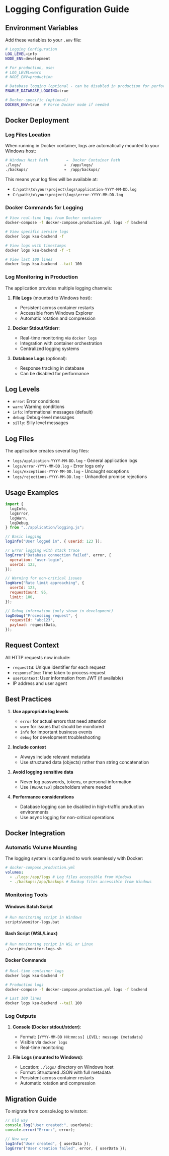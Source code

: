 # Logging Configuration Guide

## Environment Variables

Add these variables to your `.env` file:

```bash
# Logging Configuration
LOG_LEVEL=info
NODE_ENV=development

# For production, use:
# LOG_LEVEL=warn
# NODE_ENV=production

# Database logging (optional - can be disabled in production for performance)
ENABLE_DATABASE_LOGGING=true

# Docker-specific (optional)
DOCKER_ENV=true  # Force Docker mode if needed
```

## Docker Deployment

### Log Files Location

When running in Docker container, logs are automatically mounted to your Windows host:

```bash
# Windows Host Path        →  Docker Container Path
./logs/                   →  /app/logs/
./backups/                →  /app/backups/
```

This means your log files will be available at:

- `C:\path\to\your\project\logs\application-YYYY-MM-DD.log`
- `C:\path\to\your\project\logs\error-YYYY-MM-DD.log`

### Docker Commands for Logging

```bash
# View real-time logs from Docker container
docker-compose -f docker-compose.production.yml logs -f backend

# View specific service logs
docker logs ksu-backend -f

# View logs with timestamps
docker logs ksu-backend -f -t

# View last 100 lines
docker logs ksu-backend --tail 100
```

### Log Monitoring in Production

The application provides multiple logging channels:

1. **File Logs** (mounted to Windows host):

   - Persistent across container restarts
   - Accessible from Windows Explorer
   - Automatic rotation and compression

2. **Docker Stdout/Stderr**:

   - Real-time monitoring via `docker logs`
   - Integration with container orchestration
   - Centralized logging systems

3. **Database Logs** (optional):
   - Response tracking in database
   - Can be disabled for performance

## Log Levels

- `error`: Error conditions
- `warn`: Warning conditions
- `info`: Informational messages (default)
- `debug`: Debug-level messages
- `silly`: Silly level messages

## Log Files

The application creates several log files:

- `logs/application-YYYY-MM-DD.log` - General application logs
- `logs/error-YYYY-MM-DD.log` - Error logs only
- `logs/exceptions-YYYY-MM-DD.log` - Uncaught exceptions
- `logs/rejections-YYYY-MM-DD.log` - Unhandled promise rejections

## Usage Examples

```javascript
import {
  logInfo,
  logError,
  logWarn,
  logDebug,
} from "../application/logging.js";

// Basic logging
logInfo("User logged in", { userId: 123 });

// Error logging with stack trace
logError("Database connection failed", error, {
  operation: "user-login",
  userId: 123,
});

// Warning for non-critical issues
logWarn("Rate limit approaching", {
  userId: 123,
  requestCount: 95,
  limit: 100,
});

// Debug information (only shown in development)
logDebug("Processing request", {
  requestId: "abc123",
  payload: requestData,
});
```

## Request Context

All HTTP requests now include:

- `requestId`: Unique identifier for each request
- `responseTime`: Time taken to process request
- `userContext`: User information from JWT (if available)
- IP address and user agent

## Best Practices

1. **Use appropriate log levels**

   - `error` for actual errors that need attention
   - `warn` for issues that should be monitored
   - `info` for important business events
   - `debug` for development troubleshooting

2. **Include context**

   - Always include relevant metadata
   - Use structured data (objects) rather than string concatenation

3. **Avoid logging sensitive data**

   - Never log passwords, tokens, or personal information
   - Use `[REDACTED]` placeholders where needed

4. **Performance considerations**
   - Database logging can be disabled in high-traffic production environments
   - Use async logging for non-critical operations

## Docker Integration

### Automatic Volume Mounting

The logging system is configured to work seamlessly with Docker:

```yaml
# docker-compose.production.yml
volumes:
  - ./logs:/app/logs # Log files accessible from Windows
  - ./backups:/app/backups # Backup files accessible from Windows
```

### Monitoring Tools

#### Windows Batch Script

```bash
# Run monitoring script in Windows
scripts\monitor-logs.bat
```

#### Bash Script (WSL/Linux)

```bash
# Run monitoring script in WSL or Linux
./scripts/monitor-logs.sh
```

#### Docker Commands

```bash
# Real-time container logs
docker logs ksu-backend -f

# Production logs
docker-compose -f docker-compose.production.yml logs -f backend

# Last 100 lines
docker logs ksu-backend --tail 100
```

### Log Outputs

1. **Console (Docker stdout/stderr)**:

   - Format: `[YYYY-MM-DD HH:mm:ss] LEVEL: message {metadata}`
   - Visible via `docker logs`
   - Real-time monitoring

2. **File Logs (mounted to Windows)**:
   - Location: `./logs/` directory on Windows host
   - Format: Structured JSON with full metadata
   - Persistent across container restarts
   - Automatic rotation and compression

## Migration Guide

To migrate from console.log to winston:

```javascript
// Old way
console.log("User created:", userData);
console.error("Error:", error);

// New way
logInfo("User created", { userData });
logError("User creation failed", error, { userData });
```
